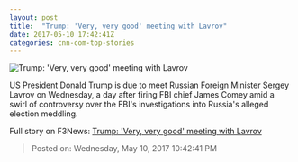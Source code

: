 ```yaml
---
layout: post
title:  "Trump: 'Very, very good' meeting with Lavrov"
date: 2017-05-10 17:42:41Z
categories: cnn-com-top-stories
---
```


![Trump: 'Very, very good' meeting with Lavrov](http://i2.cdn.cnn.com/cnnnext/dam/assets/170412142829-01-sergey-lavrov-0412-super-tease.jpg)

US President Donald Trump is due to meet Russian Foreign Minister Sergey Lavrov on Wednesday, a day after firing FBI chief James Comey amid a swirl of controversy over the FBI's investigations into Russia's alleged election meddling.


Full story on F3News: [Trump: 'Very, very good' meeting with Lavrov](http://www.f3nws.com/n/dQtKrE)

> Posted on: Wednesday, May 10, 2017 10:42:41 PM
